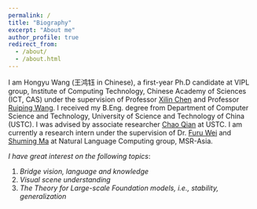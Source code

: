 ```yaml
---
permalink: /
title: "Biography"
excerpt: "About me"
author_profile: true
redirect_from: 
  - /about/
  - /about.html
---
```


I am Hongyu Wang (王鸿钰 in Chinese), a first-year Ph.D candidate at VIPL group, Institute of Computing Technology, Chinese Academy of Sciences (ICT, CAS) under the supervision of Professor [Xilin Chen](http://vipl.ict.ac.cn/people/_xlchen/) and Professor [Ruiping Wang](http://vipl.ict.ac.cn/people/_rpwang/). I received my B.Eng. degree from Department of Computer Science and Technology, University of Science and Technology of China (USTC). I was advised by associate researcher [Chao Qian](http://www.lamda.nju.edu.cn/qianc/) at USTC. I am currently a research intern under the supervision of Dr. [Furu Wei](http://gitnlp.org/) and [Shuming Ma](https://shumingma.com/) at Natural Language Computing group, MSR-Asia.

*I have great interest on the following topics*: 
1. *Bridge vision, language and knowledge*
2. *Visual scene understanding*
3. *The Theory for Large-scale Foundation models, i.e., stability, generalization*
